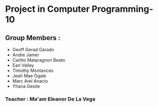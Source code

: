 # Project in Computer Programming-10

## Group Members : 
* Geoff Gerad Garado
* Andre Jamer
* Carlito Mataragnon Beato
* Earl Valley
* Timothy Montances
* Jeah Mae Ogale
* Marc Arel Anacio
* Yhana Gesite

### Teacher : Ma'am Eleanor De La Vega
